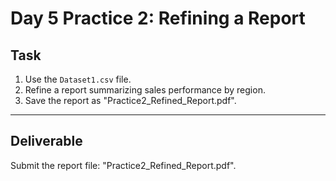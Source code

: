 # Day 5 Practice 2: Refining a Report

## Task
1. Use the `Dataset1.csv` file.
2. Refine a report summarizing sales performance by region.
3. Save the report as "Practice2_Refined_Report.pdf".

---

## Deliverable
Submit the report file: "Practice2_Refined_Report.pdf".